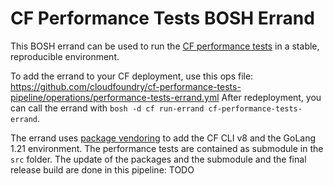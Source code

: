 # CF Performance Tests BOSH Errand

This BOSH errand can be used to run the [CF performance tests](https://github.com/cloudfoundry/cf-performance-tests) in a stable, reproducible environment.

To add the errand to your CF deployment, use this ops file: https://github.com/cloudfoundry/cf-performance-tests-pipeline/operations/performance-tests-errand.yml
After redeployment, you can call the errand with `bosh -d cf run-errand cf-performance-tests-errand`.

The errand uses [package vendoring](https://bosh.io/docs/package-vendoring/) to add the CF CLI v8 and the GoLang 1.21 environment. The performance tests are contained as submodule in the `src` folder. The update of the packages and the submodule and the final release build are done in this pipeline: TODO


